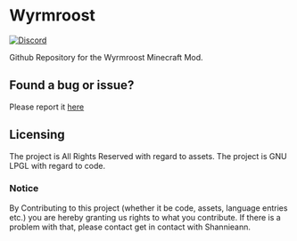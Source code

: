# Wyrmroost
[![Discord](https://img.shields.io/discord/593364629489582118.svg?color=%237289da&label=Discord&logo=discord&logoColor=%237289da)](https://discord.gg/yAAWWNqbTd)

Github Repository for the Wyrmroost Minecraft Mod.

## Found a bug or issue?
Please report it [here](https://github.com/WolfShotz/Wyrmroost/issues)

## Licensing
The project is All Rights Reserved with regard to assets.
The project is GNU LPGL with regard to code.

### Notice
By Contributing to this project (whether it be code, assets, language entries etc.) you are hereby granting us rights to what you contribute.
If there is a problem with that, please contact get in contact with Shannieann.